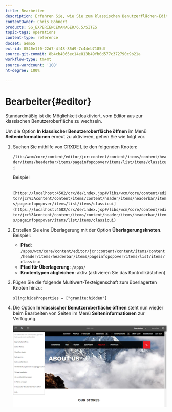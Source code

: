 ```yaml
---
title: Bearbeiter
description: Erfahren Sie, wie Sie zum klassischen Benutzerflächen-Editor zurückkehren.
contentOwner: Chris Bohnert
products: SG_EXPERIENCEMANAGER/6.5/SITES
topic-tags: operations
content-type: reference
docset: aem65
exl-id: 8540e1f0-22d7-4f48-85d9-7c44eb7185df
source-git-commit: 8b4cb4065ec14e813b49fb0d577c372790c9b21a
workflow-type: tm+mt
source-wordcount: '108'
ht-degree: 100%

---
```



# Bearbeiter{#editor}

Standardmäßig ist die Möglichkeit deaktiviert, vom Editor aus zur klassischen Benutzeroberfläche zu wechseln.

Um die Option **In klassischer Benutzeroberfläche öffnen** im Menü **Seiteninformationen** erneut zu aktivieren, gehen Sie wie folgt vor.

1. Suchen Sie mithilfe von CRXDE Lite den folgenden Knoten:

   `/libs/wcm/core/content/editor/jcr:content/content/items/content/header/items/headerbar/items/pageinfopopover/items/list/items/classicui`

   Beispiel

   ` [https://localhost:4502/crx/de/index.jsp#/libs/wcm/core/content/editor/jcr%3Acontent/content/items/content/header/items/headerbar/items/pageinfopopover/items/list/items/classicui](https://localhost:4502/crx/de/index.jsp#/libs/wcm/core/content/editor/jcr%3Acontent/content/items/content/header/items/headerbar/items/pageinfopopover/items/list/items/classicui)`

1. Erstellen Sie eine Überlagerung mit der Option **Überlagerungsknoten**. Beispiel:

   * **Pfad**: `/apps/wcm/core/content/editor/jcr:content/content/items/content/header/items/headerbar/items/pageinfopopover/items/list/items/classicui`
   * **Pfad für Überlagerung**: `/apps/`
   * **Knotentypen abgleichen**: aktiv (aktivieren Sie das Kontrollkästchen)

1. Fügen Sie die folgende Multiwert-Texteigenschaft zum überlagerten Knoten hinzu:

   `sling:hideProperties = ["granite:hidden"]`

1. Die Option **In klassischer Benutzeroberfläche öffnen** steht nun wieder beim Bearbeiten von Seiten im Menü **Seiteninformationen** zur Verfügung.

   ![Option „In klassischer Benutzeroberfläche öffnen“ über die Seiteninformationen öffnen](assets/syui-03-2019-02-27-15-19-48.png)
